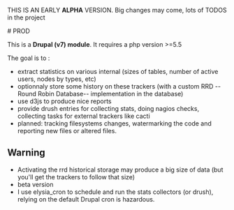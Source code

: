 THIS IS AN EARLY **ALPHA** VERSION.
Big changes may come, lots of TODOS in the project

# PROD

This is a **Drupal (v7) module**.
It requires a php version >=5.5

The goal is to :

 * extract statistics on various internal (sizes of tables, number of active users, nodes by types, etc)
 * optionnaly store some history on these trackers (with a custom RRD --Round Robin Database-- implementation in the database)
 * use d3js to produce nice reports
 * provide drush entries for collecting stats, doing nagios checks, collecting tasks for external trackers like cacti
 * planned: tracking filesystems changes, watermarking the code and reporting new files or altered files.

## Warning

* Activating the rrd historical storage may produce a big size of data (but you'll get the trackers to follow that size)
* beta version
* I use elysia_cron to schedule and run the stats collectors (or drush), relying on the default Drupal cron is hazardous.

